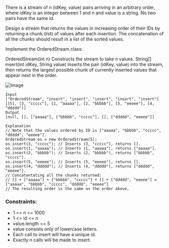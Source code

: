 There is a stream of n (idKey, value) pairs arriving in an arbitrary order, where idKey is an integer between 1 and n and value is a string. No two pairs have the same id.

Design a stream that returns the values in increasing order of their IDs by returning a chunk (list) of values after each insertion. The concatenation of all the chunks should result in a list of the sorted values.

Implement the OrderedStream class:

OrderedStream(int n) Constructs the stream to take n values.
String[] insert(int idKey, String value) Inserts the pair (idKey, value) into the stream, then returns the largest possible chunk of currently inserted values that appear next in the order.

![Image](https://assets.leetcode.com/uploads/2020/11/10/q1.gif)

```
Input
["OrderedStream", "insert", "insert", "insert", "insert", "insert"]
[[5], [3, "ccccc"], [1, "aaaaa"], [2, "bbbbb"], [5, "eeeee"], [4, "ddddd"]]
Output
[null, [], ["aaaaa"], ["bbbbb", "ccccc"], [], ["ddddd", "eeeee"]]

Explanation
// Note that the values ordered by ID is ["aaaaa", "bbbbb", "ccccc", "ddddd", "eeeee"].
OrderedStream os = new OrderedStream(5);
os.insert(3, "ccccc"); // Inserts (3, "ccccc"), returns [].
os.insert(1, "aaaaa"); // Inserts (1, "aaaaa"), returns ["aaaaa"].
os.insert(2, "bbbbb"); // Inserts (2, "bbbbb"), returns ["bbbbb", "ccccc"].
os.insert(5, "eeeee"); // Inserts (5, "eeeee"), returns [].
os.insert(4, "ddddd"); // Inserts (4, "ddddd"), returns ["ddddd", "eeeee"].
// Concatentating all the chunks returned:
// [] + ["aaaaa"] + ["bbbbb", "ccccc"] + [] + ["ddddd", "eeeee"] = ["aaaaa", "bbbbb", "ccccc", "ddddd", "eeeee"]
// The resulting order is the same as the order above.
```

### Constraints:

- 1 <= n <= 1000
- 1 <= id <= n
- value.length == 5
- value consists only of lowercase letters.
- Each call to insert will have a unique id.
- Exactly n calls will be made to insert.
